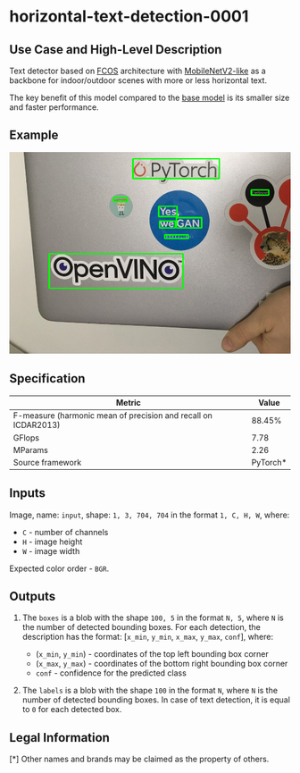 # horizontal-text-detection-0001

## Use Case and High-Level Description

Text detector based on [FCOS](https://arxiv.org/abs/1904.01355) architecture with [MobileNetV2-like](https://arxiv.org/abs/1801.04381) as a backbone for indoor/outdoor scenes with more or less horizontal text.

The key benefit of this model compared to the [base model](../text-detection-0003/README.md) is its smaller size and faster performance.

## Example

![](./assets/horizontal-text-detection-0001.png)

## Specification

| Metric                                                        | Value     |
|---------------------------------------------------------------|-----------|
| F-measure (harmonic mean of precision and recall on ICDAR2013)| 88.45%    |
| GFlops                                                        | 7.78      |
| MParams                                                       | 2.26      |
| Source framework                                              | PyTorch\* |

## Inputs

Image, name: `input`, shape: `1, 3, 704, 704` in the format `1, C, H, W`, where:

- `C` - number of channels
- `H` - image height
- `W` - image width

Expected color order - `BGR`.

## Outputs

1. The `boxes` is a blob with the shape `100, 5` in the format `N, 5`, where `N` is the number of detected
   bounding boxes. For each detection, the description has the format:
   [`x_min`, `y_min`, `x_max`, `y_max`, `conf`], where:

    - (`x_min`, `y_min`) - coordinates of the top left bounding box corner
    - (`x_max`, `y_max`) - coordinates of the bottom right bounding box corner
    - `conf` - confidence for the predicted class

2. The `labels` is a blob with the shape `100` in the format `N`, where `N` is the number of detected
   bounding boxes. In case of text detection, it is equal to `0` for each detected box.

## Legal Information
[*] Other names and brands may be claimed as the property of others.
